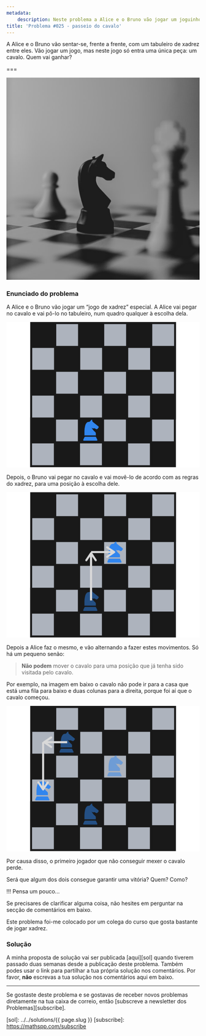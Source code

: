 ```yaml
---
metadata:
    description: Neste problema a Alice e o Bruno vão jogar um joguinho que também se joga num tabuleiro de xadrez, mas não é xadrez!
title: 'Problema #025 - passeio do cavalo'
---
```


A Alice e o Bruno vão sentar-se, frente a frente, com um tabuleiro de xadrez entre eles.
Vão jogar um jogo, mas neste jogo só entra uma única peça: um cavalo.
Quem vai ganhar?

===

![Um cavalo de xadrez](thumbnail.jpg)

### Enunciado do problema

A Alice e o Bruno vão jogar um “jogo de xadrez” especial.
A Alice vai pegar no cavalo e vai pô-lo no tabuleiro, num quadro qualquer à escolha dela.

![Um tabuleiro de xadrez com um cavalo](_chessboard_01.png)

Depois, o Bruno vai pegar no cavalo e vai movê-lo de acordo com as regras do xadrez, para uma posição à escolha dele.

![Mesmo tabuleiro depois de mais um movimento do cavalo](_chessboard_02.png)

Depois a Alice faz o mesmo, e vão alternando a fazer estes movimentos.
Só há um pequeno senão:

 > **Não podem** mover o cavalo para uma posição que já tenha sido visitada pelo cavalo.

Por exemplo, na imagem em baixo o cavalo não pode ir para a casa que está uma fila para baixo e duas colunas para a direita, porque foi aí que o cavalo começou.

![Mesmo tabuleiro de xadrez com algumas posições já visitadas](_chessboard_03.png)

Por causa disso, o primeiro jogador que não conseguir mexer o cavalo perde.

Será que algum dos dois consegue garantir uma vitória? Quem? Como?

!!! Pensa um pouco...

Se precisares de clarificar alguma coisa, não hesites em perguntar na secção de comentários em baixo.

Este problema foi-me colocado por um colega do curso que gosta bastante de jogar xadrez.

### Solução

A minha proposta de solução vai ser publicada [aqui][sol] quando tiverem passado duas semanas desde a publicação deste problema. Também podes usar o link para partilhar a tua própria solução nos comentários. Por favor, **não** escrevas a tua solução nos comentários aqui em baixo.
<!--Podes encontrar a minha proposta de solução [aqui][sol], para confirmares a tua resposta. Também podes usar o link para partilhar a tua própria solução nos comentários. Por favor, **não** escrevas a tua solução nos comentários aqui em baixo.-->

---

Se gostaste deste problema e se gostavas de receber novos problemas diretamente na tua caixa de correio, então [subscreve a newsletter dos Problemas][subscribe].

[sol]: ../../solutions/{{ page.slug }}
[subscribe]: https://mathspp.com/subscribe
